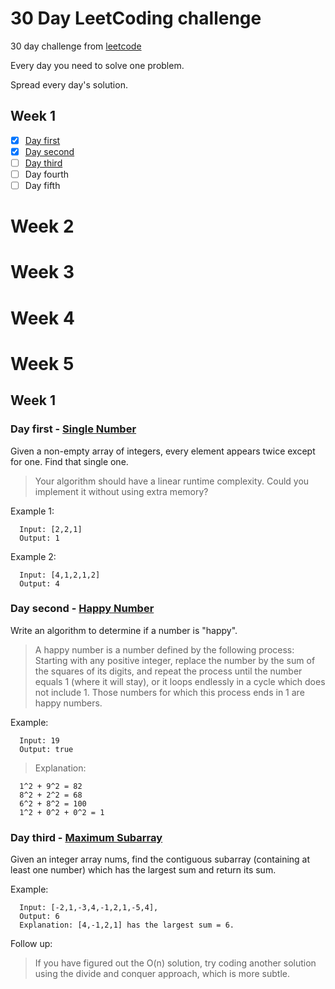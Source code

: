 # 30 Day LeetCoding challenge

30 day challenge from [leetcode](https://leetcode.com/explore/other/card/30-day-leetcoding-challenge)

Every day you need to solve one problem.

Spread every day's solution.

## Week 1

- [x] [Day first](https://github.com/anatoliykant/30-Day-LeetCoding-Challenge/new/master?readme=1#day-first---single-number)
- [x] [Day second](https://github.com/anatoliykant/30-Day-LeetCoding-Challenge/new/master?readme=1#day-second---happy-number)
- [ ] [Day third](https://github.com/anatoliykant/30-Day-LeetCoding-Challenge/new/master?readme=1#day-third---maximum-subarray)
- [ ] Day fourth
- [ ] Day fifth

# Week 2
# Week 3
# Week 4
# Week 5

## Week 1

### Day first - [Single Number](https://leetcode.com/problems/single-number)
Given a non-empty array of integers, every element appears twice except for one. Find that single one.

> Your algorithm should have a linear runtime complexity. Could you implement it without using extra memory?


Example 1:
```
  Input: [2,2,1]
  Output: 1
```

Example 2:
```
  Input: [4,1,2,1,2]
  Output: 4
```

### Day second - [Happy Number](https://leetcode.com/explore/other/card/30-day-leetcoding-challenge/528/week-1/3284/)

Write an algorithm to determine if a number is "happy".

> A happy number is a number defined by the following process: Starting with  any positive integer, replace the number by the sum of the squares of its  digits, and repeat the process until the number equals 1 (where it will  stay), or it loops endlessly in a cycle which does not include 1. Those  numbers for which this process ends in 1 are happy numbers.

Example:
```
  Input: 19
  Output: true
```

>Explanation:
```
  1^2 + 9^2 = 82
  8^2 + 2^2 = 68
  6^2 + 8^2 = 100
  1^2 + 0^2 + 0^2 = 1
```

### Day third - [Maximum Subarray](https://leetcode.com/explore/other/card/30-day-leetcoding-challenge/528/week-1/3284/)

Given an integer array nums, find the contiguous subarray (containing at least one number) which has the largest sum and return its sum.

Example:
```
  Input: [-2,1,-3,4,-1,2,1,-5,4],
  Output: 6
  Explanation: [4,-1,2,1] has the largest sum = 6.
 ```
 
Follow up:
>If you have figured out the O(n) solution, try coding another solution using the divide and conquer approach, which is more subtle.

